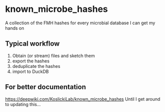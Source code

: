 # known_microbe_hashes
A collection of the FMH hashes for every microbial database I can get my hands on

## Typical workflow

1. Obtain (or stream) files and sketch them
2. export the hashes
3. deduplicate the hashes
4. import to DuckDB


## For better documentation
https://deepwiki.com/KoslickiLab/known_microbe_hashes
Until I get around to updating this...
